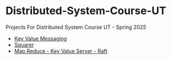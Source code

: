 # Distributed-System-Course-UT
Projects For Distributed System Course UT - Spring 2025

- [Key Value Messaging](./kvmsg/README.md)
- [Squarer](./squarer/README.md)
- [Map Reduce - Key Value Server - Raft](./raft_kv_mr/README.md)
